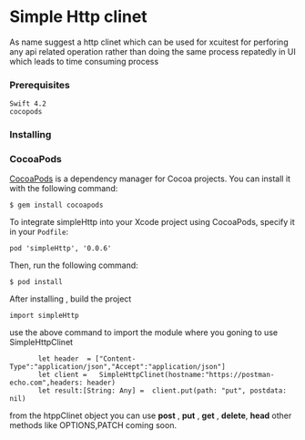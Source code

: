 # Simple Http clinet

As name suggest a http clinet which can be used for xcuitest for perforing any api related operation
rather than doing the same process repatedly in UI which leads to time consuming process


### Prerequisites

```
Swift 4.2
cocopods
```

### Installing

### CocoaPods

[CocoaPods](http://cocoapods.org) is a dependency manager for Cocoa projects. You can install it with the following command:

```
$ gem install cocoapods
```

To integrate simpleHttp into your Xcode project using CocoaPods, specify it in your `Podfile`:


```
pod 'simpleHttp', '0.0.6'
```

Then, run the following command:

```
$ pod install
```

After installing , build the project

```
import simpleHttp
```
 use the above command to import the module where you goning to use SimpleHttpClinet
 
 ```
        let header  = ["Content-Type":"application/json","Accept":"application/json"]
        let client =   SimpleHttpClinet(hostname:"https://postman-echo.com",headers: header)
        let result:[String: Any] =  client.put(path: "put", postdata: nil)
 ```
 
 from the htppClinet object you can use **post** , **put** , **get** , **delete**, **head**
other methods  like OPTIONS,PATCH coming soon.
 
